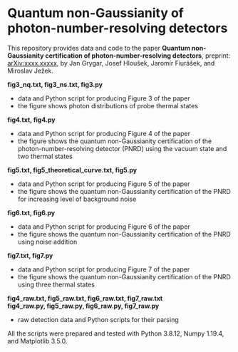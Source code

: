 # Quantum non-Gaussianity of photon-number-resolving detectors

This repository provides data and code to the paper **Quantum non-Gaussianity certification of photon-number-resolving detectors**, preprint: [arXiv:xxxx.xxxxx](https://arxiv.org/abs/xxxx.xxxxx), by Jan Grygar, Josef Hloušek, Jaromír Fiurášek, and Miroslav Ježek.

**fig3_nq.txt, fig3_ns.txt, fig3.py**
- data and Python script for producing Figure 3 of the paper
- the figure shows photon distributions of probe thermal states

**fig4.txt, fig4.py**
- data and Python script for producing Figure 4 of the paper
- the figure shows the quantum non-Gaussianity certification of the photon-number-resolving detector (PNRD) using the vacuum state and two thermal states

**fig5.txt, fig5_theoretical_curve.txt, fig5.py**
- data and Python script for producing Figure 5 of the paper
- the figure shows the quantum non-Gaussianity certification of the PNRD for increasing level of background noise

**fig6.txt, fig6.py**
- data and Python script for producing Figure 6 of the paper
- the figure shows the quantum non-Gaussianity certification of the PNRD using noise addition

**fig7.txt, fig7.py**
- data and Python script for producing Figure 7 of the paper
- the figure shows the quantum non-Gaussianity certification of the PNRD using three thermal states

**fig4_raw.txt, fig5_raw.txt, fig6_raw.txt, fig7_raw.txt  
fig4_raw.py, fig5_raw.py, fig6_raw.py, fig7_raw.py**
- raw detection data and Python scripts for their parsing

All the scripts were prepared and tested with Python 3.8.12, Numpy 1.19.4, and Matplotlib 3.5.0.
